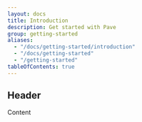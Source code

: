 ```yaml
---
layout: docs
title: Introduction
description: Get started with Pave
group: getting-started
aliases:
  - "/docs/getting-started/introduction"
  - "/docs/getting-started"
  - "/getting-started"
tableOfContents: true
---
```


## Header

Content
